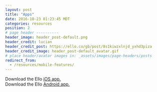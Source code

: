 ```yaml
---
layout: post
title: "Apps"
date: 2016-10-23 01:23:45 MDT
categories: resources
position: 2
# page header ----------
header_image: header_post-default.png
header_credit: lucian
header_credit_post: https://ello.co/gb/post/8s1kiwzxlnjd_yxhd3piza
header_credit_image: header_post-default_avatar.gif
# place header/avatar images in: _assets/images/page-headers/posts
redirect_from:
  - /resources/mobile-features/
---
```


Download the Ello [iOS app.](https://itunes.apple.com/app/apple-store/id953614327?mt=8)    
Download the Ello [Android app.](https://play.google.com/store/apps/details?id=co.ello.ElloApp)
